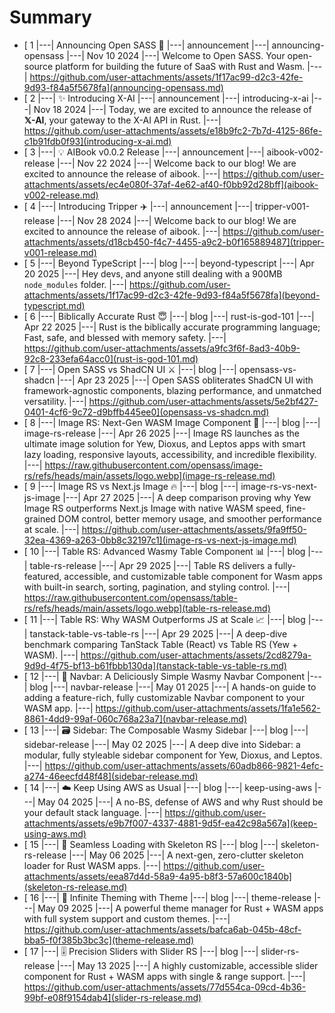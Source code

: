 # Summary

- [ 1 |---| Announcing Open SASS 🚀 |---| announcement |---| announcing-opensass |---| Nov 10 2024 |---| Welcome to Open SASS. Your open-source platform for building the future of SaaS with Rust and Wasm. |---| https://github.com/user-attachments/assets/1f17ac99-d2c3-42fe-9d93-f84a5f5678fa](announcing-opensass.md)
- [ 2 |---| ✨ Introducing X-AI |---| announcement |---| introducing-x-ai |---| Nov 18 2024 |---| Today, we are excited to announce the release of **𝕏-AI**, your gateway to the X-AI API in Rust. |---| https://github.com/user-attachments/assets/e18b9fc2-7b7d-4125-86fe-c1b91fdb0f93](introducing-x-ai.md)
- [ 3 |---| 💡 AIBook v0.0.2 Release |---| announcement |---| aibook-v002-release |---| Nov 22 2024 |---| Welcome back to our blog! We are excited to announce the release of aibook. |---| https://github.com/user-attachments/assets/ec4e080f-37af-4e62-af40-f0bb92d28bff](aibook-v002-release.md)
- [ 4 |---| Introducing Tripper ✈️ |---| announcement |---| tripper-v001-release |---| Nov 28 2024 |---| Welcome back to our blog! We are excited to announce the release of aibook. |---| https://github.com/user-attachments/assets/d18cb450-f4c7-4455-a9c2-b0f165889487](tripper-v001-release.md)
- [ 5 |---| Beyond TypeScript |---| blog |---| beyond-typescript |---| Apr 20 2025 |---| Hey devs, and anyone still dealing with a 900MB `node_modules` folder. |---| https://github.com/user-attachments/assets/1f17ac99-d2c3-42fe-9d93-f84a5f5678fa](beyond-typescript.md)
- [ 6 |---| Biblically Accurate Rust 😇 |---| blog |---| rust-is-god-101 |---| Apr 22 2025 |---| Rust is the biblically accurate programming language; Fast, safe, and blessed with memory safety. |---| https://github.com/user-attachments/assets/a9fc3f6f-8ad3-40b9-92c8-233efa64acc0](rust-is-god-101.md)
- [ 7 |---| Open SASS vs ShadCN UI ⚔️ |---| blog |---| opensass-vs-shadcn |---| Apr 23 2025 |---| Open SASS obliterates ShadCN UI with framework-agnostic components, blazing performance, and unmatched versatility. |---| https://github.com/user-attachments/assets/5e2bf427-0401-4cf6-9c72-d9bffb445ee0](opensass-vs-shadcn.md)
- [ 8 |---| Image RS: Next-Gen WASM Image Component 🚀 |---| blog |---| image-rs-release |---| Apr 26 2025 |---| Image RS launches as the ultimate image solution for Yew, Dioxus, and Leptos apps with smart lazy loading, responsive layouts, accessibility, and incredible flexibility. |---| https://raw.githubusercontent.com/opensass/image-rs/refs/heads/main/assets/logo.webp](image-rs-release.md)
- [ 9 |---| Image RS vs Next.js Image 🔥 |---| blog |---| image-rs-vs-next-js-image |---| Apr 27 2025 |---| A deep comparison proving why Yew Image RS outperforms Next.js Image with native WASM speed, fine-grained DOM control, better memory usage, and smoother performance at scale. |---| https://github.com/user-attachments/assets/9fa9ff50-32ea-4369-a263-0bb8c32197c1](image-rs-vs-next-js-image.md)
- [ 10 |---| Table RS: Advanced Wasmy Table Component 📊 |---| blog |---| table-rs-release |---| Apr 29 2025 |---| Table RS delivers a fully-featured, accessible, and customizable table component for Wasm apps with built-in search, sorting, pagination, and styling control. |---| https://raw.githubusercontent.com/opensass/table-rs/refs/heads/main/assets/logo.webp](table-rs-release.md)
- [ 11 |---| Table RS: Why WASM Outperforms JS at Scale 📈 |---| blog |---| tanstack-table-vs-table-rs |---| Apr 29 2025 |---| A deep-dive benchmark comparing TanStack Table (React) vs Table RS (Yew + WASM). |---| https://github.com/user-attachments/assets/2cd8279a-9d9d-4f75-bf13-b61fbbb130da](tanstack-table-vs-table-rs.md)
- [ 12 |---| 🍔 Navbar: A Deliciously Simple Wasmy Navbar Component |---| blog |---| navbar-release |---| May 01 2025 |---| A hands-on guide to adding a feature-rich, fully customizable Navbar component to your WASM app. |---| https://github.com/user-attachments/assets/1fa1e562-8861-4dd9-99af-060c768a23a7](navbar-release.md)
- [ 13 |---| 🗃️ Sidebar: The Composable Wasmy Sidebar |---| blog |---| sidebar-release |---| May 02 2025 |---| A deep dive into Sidebar: a modular, fully styleable sidebar component for Yew, Dioxus, and Leptos. |---| https://github.com/user-attachments/assets/60adb866-9821-4efc-a274-46eecfd48f48](sidebar-release.md)
- [ 14 |---| ☁️ Keep Using AWS as Usual |---| blog |---| keep-using-aws |---| May 04 2025 |---| A no-BS, defense of AWS and why Rust should be your default stack language. |---| https://github.com/user-attachments/assets/e9b7f007-4337-4881-9d5f-ea42c98a567a](keep-using-aws.md)
- [ 15 |---| 🦴 Seamless Loading with Skeleton RS |---| blog |---| skeleton-rs-release |---| May 06 2025 |---| A next-gen, zero-clutter skeleton loader for Rust WASM apps. |---| https://github.com/user-attachments/assets/eea87d4d-58a9-4a95-b8f3-57a600c1840b](skeleton-rs-release.md)
- [ 16 |---| 🎨 Infinite Theming with Theme |---| blog |---| theme-release |---| May 09 2025 |---| A powerful theme manager for Rust + WASM apps with full system support and custom themes. |---| https://github.com/user-attachments/assets/bafca6ab-045b-48cf-bba5-f0f385b3bc3c](theme-release.md)
- [ 17 |---| 🎚️ Precision Sliders with Slider RS |---| blog |---| slider-rs-release |---| May 13 2025 |---| A highly customizable, accessible slider component for Rust + WASM apps with single & range support. |---| https://github.com/user-attachments/assets/77d554ca-09cd-4b36-99bf-e08f9154dab4](slider-rs-release.md)
